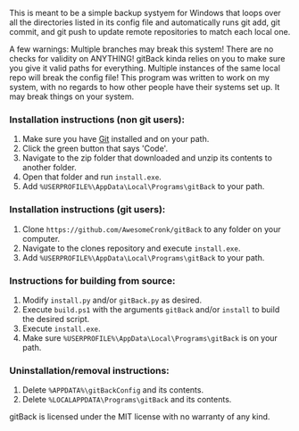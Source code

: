 This is meant to be a simple backup systyem for Windows that loops over all the directories listed in its config file and automatically runs git add, git commit, and git push to update remote repositories to match each local one.

A few warnings: Multiple branches may break this system! There are no checks for validity on ANYTHING! gitBack kinda relies on you to make sure you give it valid paths for everything. Multiple instances of the same local repo will break the config file! This program was written to work on my system, with no regards to how other people have their systems set up. It may break things on your system.

### Installation instructions (non git users):
1. Make sure you have [Git](https://git-scm.com) installed and on your path.
2. Click the green button that says 'Code'.
3. Navigate to the zip folder that downloaded and unzip its contents to another folder.
4. Open that folder and run `install.exe`.
5. Add `%USERPROFILE%\AppData\Local\Programs\gitBack` to your path.

### Installation instructions (git users):
1. Clone `https://github.com/AwesomeCronk/gitBack` to any folder on your computer.
2. Navigate to the clones repository and execute `install.exe`.
3. Add `%USERPROFILE%\AppData\Local\Programs\gitBack` to your path.

### Instructions for building from source:
1. Modify `install.py` and/or `gitBack.py` as desired.
2. Execute `build.ps1` with the arguments `gitBack` and/or `install` to build the desired script.
3. Execute `install.exe`.
3. Make sure `%USERPROFILE%\AppData\Local\Programs\gitBack` is on your path.

### Uninstallation/removal instructions:
1. Delete `%APPDATA%\gitBackConfig` and its contents.
2. Delete `%LOCALAPPDATA\Programs\gitBack` and its contents.

gitBack is licensed under the MIT license with no warranty of any kind.